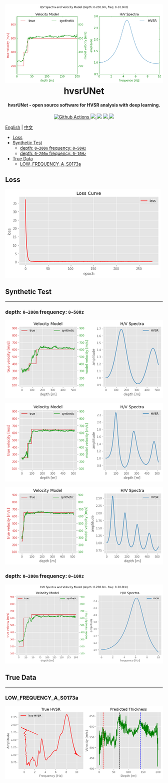 <h1 align="center">
  <img src="https://raw.githubusercontent.com/erbiaoger/PicGo/main/20230608202306231440269.png" alt="hvsrUNet" width="600">
      <br>hvsrUNet<br>
</h1>

<h4 align="center">hvsrUNet - open source software for HVSR analysis with deep learning.</h4>

<p align="center">
  <a href="https://github.com/erbiaoger/hvsrUNet/actions">
    <img src="https://img.shields.io/github/actions/workflow/status/erbiaoger/hvsrUNet/release.yml?branch=master&style=flat-square" alt="Github Actions">
  </a>
  <a href="https://goreportcard.com/report/github.com/erbiaoger/hvsrUNet">
    <img src="https://goreportcard.com/badge/github.com/erbiaoger/hvsrUNet?style=flat-square">
  </a>
  <img src="https://img.shields.io/github/go-mod/go-version/erbiaoger/hvsrUNet?style=flat-square">
  <a href="https://github.com/erbiaoger/hvsrUNet/releases">
    <img src="https://img.shields.io/github/release/erbiaoger/hvsrUNet/all.svg?style=flat-square">
  </a>
  <a href="https://github.com/erbiaoger/hvsrUNet/releases/tag/premium">
    <img src="https://img.shields.io/badge/release-Premium-00b4f0?style=flat-square">
  </a>
</p>


[English](https://github.com/erbiaoger/hvsrUNet/blob/main/Readme.md)  |  [中文](https://github.com/erbiaoger/hvsrUNet/blob/main/Readme_cn.md)



- [Loss](#loss)
- [Synthetic Test](#synthetic-test)
  - [depth: `0~200m` frequency: `0~50Hz`](#depth-0200m-frequency-050hz)
  - [depth: `0~200m` frequency: `0~10Hz`](#depth-0200m-frequency-010hz)
- [True Data](#true-data)
  - [LOW\_FREQUENCY\_A\_S0173a](#low_frequency_a_s0173a)


## Loss

![image-20230621214241767](https://raw.githubusercontent.com/erbiaoger/PicGo/main/20230608202306212142868.png)



## Synthetic Test

---



### depth: `0~200m` frequency: `0~50Hz`



![image-20230621214249968](https://raw.githubusercontent.com/erbiaoger/PicGo/main/20230608202306212142993.png)

![image-20230621214303357](https://raw.githubusercontent.com/erbiaoger/PicGo/main/20230608202306212143385.png)

![image-20230621214316645](https://raw.githubusercontent.com/erbiaoger/PicGo/main/20230608202306212143671.png)

### depth: `0~200m` frequency: `0~10Hz`

![image-20230622212249198](https://raw.githubusercontent.com/erbiaoger/PicGo/main/20230608202306222122257.png)


## True Data

---

### LOW_FREQUENCY_A_S0173a

![image-20230622212302844](https://raw.githubusercontent.com/erbiaoger/PicGo/main/20230608202306222123869.png)